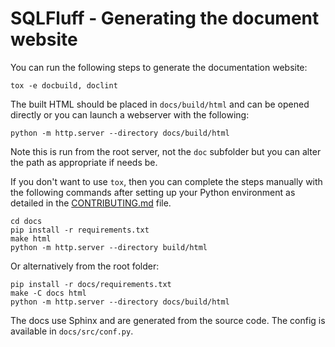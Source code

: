 # SQLFluff - Generating the document website

You can run the following steps to generate the documentation website:

```
tox -e docbuild, doclint
```

The built HTML should be placed in `docs/build/html` and can be opened directly
or you can launch a webserver with the following:

```
python -m http.server --directory docs/build/html
```

Note this is run from the root server, not the `doc` subfolder but you can
alter the path as appropriate if needs be.

If you don't want to use `tox`, then you can complete the steps manually with
the following commands after setting up your Python environment as detailed
in the [CONTRIBUTING.md](../CONTRIBUTING.md) file.

```
cd docs
pip install -r requirements.txt
make html
python -m http.server --directory build/html
```

Or alternatively from the root folder:

```
pip install -r docs/requirements.txt
make -C docs html
python -m http.server --directory docs/build/html
```

The docs use Sphinx and are generated from the source code.
The config is available in `docs/src/conf.py`.
